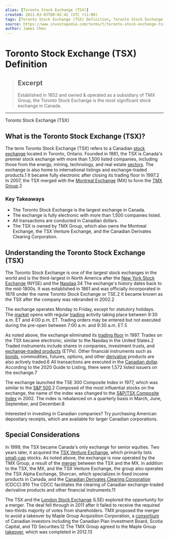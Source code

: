 ```yaml
---
alias: [Toronto Stock Exchange (TSX)]
created: 2021-03-03T00:02:42 (UTC +11:00)
tags: [Toronto Stock Exchange (TSX) Definition, Toronto Stock Exchange (TSX)]
source: https://www.investopedia.com/terms/t/toronto-stock-exchange-tsx.asp
author: James Chen
---
```


# Toronto Stock Exchange (TSX) Definition

> ## Excerpt
> Established in 1852 and owned & operated as a subsidiary of TMX Group, the Toronto Stock Exchange is the most significant stock exchange in Canada.

---

Toronto Stock Exchange (TSX)
## What is the Toronto Stock Exchange (TSX)?

The term Toronto Stock Exchange (TSX) refers to a Canadian [stock exchange](https://www.investopedia.com/articles/basics/04/092404.asp) located in Toronto, Ontario. Founded in 1861, the TSX is Canada's premier stock exchange with more than 1,500 listed companies, including those from the energy, mining, technology, and real estate [sectors](https://www.investopedia.com/terms/s/sector.asp). The exchange is also home to international listings and exchange-traded products.1 It became fully electronic after closing its trading floor in 1997.2 In 2007, the TSX merged with the [Montreal Exchange](https://www.investopedia.com/terms/m/montrealexchange.asp) (MX) to form the [TMX Group](https://www.investopedia.com/terms/t/tmx-group.asp).2

### Key Takeaways

-   The Toronto Stock Exchange is the largest exchange in Canada.
-   The exchange is fully electronic with more than 1,500 companies listed.
-   All transactions are conducted in Canadian dollars.
-   The TSX is owned by TMX Group, which also owns the Montreal Exchange, the TSX Venture Exchange, and the Canadian Derivates Clearing Corporation.

## Understanding the Toronto Stock Exchange (TSX)

The Toronto Stock Exchange is one of the largest stock exchanges in the world and is the third-largest in North America after the [New York Stock Exchange](https://www.investopedia.com/terms/n/nyse.asp) (NYSE) and the [Nasdaq](https://www.investopedia.com/terms/n/nasdaq.asp).34 The exchange's history dates back to the mid-1800s. It was established in 1861 and was officially incorporated in 1878 under the name Toronto Stock Exchange or TSE.2 It became known as the TSX after the company was rebranded in 2002.2

The exchange operates Monday to Friday, except for statutory holidays. The [market](https://www.investopedia.com/terms/m/market.asp) opens with regular [trading](https://www.investopedia.com/trading-4427765) activity taking place between 9:30 a.m. ET and 4:00 p.m. ET. Trading orders may be entered but not executed during the pre-open between 7:00 a.m. and 9:30 a.m. ET.5

As noted above, the exchange eliminated its [trading floor](https://www.investopedia.com/terms/t/trading_floor.asp) in 1997. Trades on the TSX became electronic, similar to the Nasdaq in the United States.2 Traded instruments include shares in companies, investment trusts, and [exchange-traded products](https://www.investopedia.com/terms/e/exchange-traded-products-etp.asp) (ETPs). Other financial instruments such as [bonds](https://www.investopedia.com/terms/b/bond.asp), commodities, futures, options, and other [derivative](https://www.investopedia.com/terms/d/derivative.asp) products are also actively traded.6 All transactions are executed in the [Canadian dollar](https://www.investopedia.com/terms/forex/c/cad-canadian-dollar.asp). According to the 2020 Guide to Listing, there were 1,572 listed issuers on the exchange.7

The exchange launched the TSE 300 Composite Index in 1977, which was similar to the [S&P 500](https://www.investopedia.com/terms/s/sp500.asp).2 Composed of the most influential stocks on the exchange, the name of the index was changed to the [S&P/TSX Composite Index](https://www.investopedia.com/terms/s/sp-tsx-composite-index.asp) in 2002. The index is rebalanced on a quarterly basis in March, June, September, and December.8

Interested in investing in Canadian companies? Try purchasing American depositary receipts, which are available for larger Canadian corporations.

## Special Considerations

In 1999, the TSX became Canada's only exchange for senior equities. Two years later, it acquired the [TSX Venture Exchange](https://www.investopedia.com/terms/t/tsxventureexchange.asp), which primarily lists [small-cap](https://www.investopedia.com/terms/s/small-cap.asp) stocks. As noted above, the exchange is now operated by the TMX Group, a result of the [merger](https://www.investopedia.com/terms/m/merger.asp) between the TSX and the MX. In addition to the TSX, the MX, and the TSX Venture Exchange, the group also operates the TSX Alpha Exchange, Shorcan, which specializes in fixed income products in Canada, and the [Canadian Derivates Clearing Corporation](https://www.investopedia.com/terms/c/canadian-derivatives-clearing-corporation.asp) (CDCC).910 The CDCC facilitates the clearing of Canadian exchange-traded derivative products and other financial instruments.11

The TSX and the [London Stock Exchange](https://www.investopedia.com/terms/l/lse.asp) (LSE) explored the opportunity for a merger. The deal fell through in 2011 after it failed to receive the required two-thirds majority of votes from shareholders. TMX proposed the merger to avoid a takeover by Maple Group Acquisition Corporation, a [consortium](https://www.investopedia.com/terms/c/consortium.asp) of Canadian investors including the Canadian Plan Investment Board, Scotia Capital, and TD Securities.12 The TMX Group agreed to the Maple Group [takeover](https://www.investopedia.com/terms/t/takeover.asp), which was completed in 2012.13
